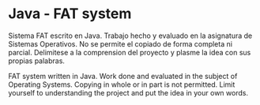 # Java - FAT system

Sistema FAT escrito en Java. Trabajo hecho y evaluado en la asignatura de Sistemas Operativos. No se permite el copiado de forma completa ni parcial. Delimitese a la comprension del proyecto y plasme la idea con sus propias palabras.

FAT system written in Java. Work done and evaluated in the subject of Operating Systems. Copying in whole or in part is not permitted. Limit yourself to understanding the project and put the idea in your own words.
